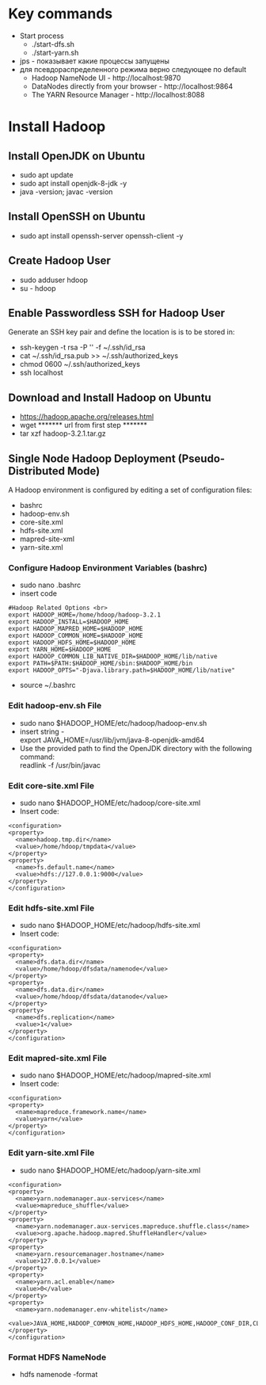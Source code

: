 # Key commands
* Start process
  * ./start-dfs.sh
  * ./start-yarn.sh
* jps - показывает какие процессы запущены
* для псевдораспределенного режима верно следующее по default
  * Hadoop NameNode UI - http://localhost:9870
  * DataNodes directly from your browser - http://localhost:9864
  * The YARN Resource Manager - http://localhost:8088
# Install Hadoop
## Install OpenJDK on Ubuntu
* sudo apt update
* sudo apt install openjdk-8-jdk -y
* java -version; javac -version
## Install OpenSSH on Ubuntu
* sudo apt install openssh-server openssh-client -y
## Create Hadoop User
* sudo adduser hdoop
* su - hdoop
## Enable Passwordless SSH for Hadoop User
Generate an SSH key pair and define the location is is to be stored in:
* ssh-keygen -t rsa -P '' -f ~/.ssh/id_rsa
* cat ~/.ssh/id_rsa.pub >> ~/.ssh/authorized_keys
* chmod 0600 ~/.ssh/authorized_keys
* ssh localhost
## Download and Install Hadoop on Ubuntu
* https://hadoop.apache.org/releases.html
* wget ******* url from first step *******
* tar xzf hadoop-3.2.1.tar.gz
## Single Node Hadoop Deployment (Pseudo-Distributed Mode)
A Hadoop environment is configured by editing a set of configuration files:
* bashrc
* hadoop-env.sh
* core-site.xml
* hdfs-site.xml
* mapred-site-xml
* yarn-site.xml
### Configure Hadoop Environment Variables (bashrc)
* sudo nano .bashrc
* insert code 
```
#Hadoop Related Options <br>
export HADOOP_HOME=/home/hdoop/hadoop-3.2.1
export HADOOP_INSTALL=$HADOOP_HOME
export HADOOP_MAPRED_HOME=$HADOOP_HOME
export HADOOP_COMMON_HOME=$HADOOP_HOME
export HADOOP_HDFS_HOME=$HADOOP_HOME
export YARN_HOME=$HADOOP_HOME
export HADOOP_COMMON_LIB_NATIVE_DIR=$HADOOP_HOME/lib/native
export PATH=$PATH:$HADOOP_HOME/sbin:$HADOOP_HOME/bin
export HADOOP_OPTS="-Djava.library.path=$HADOOP_HOME/lib/native"
```
* source ~/.bashrc
### Edit hadoop-env.sh File
* sudo nano $HADOOP_HOME/etc/hadoop/hadoop-env.sh
* insert string -<br>
export JAVA_HOME=/usr/lib/jvm/java-8-openjdk-amd64
* Use the provided path to find the OpenJDK directory with the following command:<br>
readlink -f /usr/bin/javac
### Edit core-site.xml File
* sudo nano $HADOOP_HOME/etc/hadoop/core-site.xml
* Insert code:
```
<configuration>
<property>
  <name>hadoop.tmp.dir</name>
  <value>/home/hdoop/tmpdata</value>
</property>
<property>
  <name>fs.default.name</name>
  <value>hdfs://127.0.0.1:9000</value>
</property>
</configuration>
```
### Edit hdfs-site.xml File
* sudo nano $HADOOP_HOME/etc/hadoop/hdfs-site.xml
* Insert code:
```
<configuration>
<property>
  <name>dfs.data.dir</name>
  <value>/home/hdoop/dfsdata/namenode</value>
</property>
<property>
  <name>dfs.data.dir</name>
  <value>/home/hdoop/dfsdata/datanode</value>
</property>
<property>
  <name>dfs.replication</name>
  <value>1</value>
</property>
</configuration>
```
### Edit mapred-site.xml File
* sudo nano $HADOOP_HOME/etc/hadoop/mapred-site.xml
* Insert code:
```
<configuration> 
<property> 
  <name>mapreduce.framework.name</name> 
  <value>yarn</value> 
</property> 
</configuration>
```
### Edit yarn-site.xml File
* sudo nano $HADOOP_HOME/etc/hadoop/yarn-site.xml
```
<configuration>
<property>
  <name>yarn.nodemanager.aux-services</name>
  <value>mapreduce_shuffle</value>
</property>
<property>
  <name>yarn.nodemanager.aux-services.mapreduce.shuffle.class</name>
  <value>org.apache.hadoop.mapred.ShuffleHandler</value>
</property>
<property>
  <name>yarn.resourcemanager.hostname</name>
  <value>127.0.0.1</value>
</property>
<property>
  <name>yarn.acl.enable</name>
  <value>0</value>
</property>
<property>
  <name>yarn.nodemanager.env-whitelist</name>   
  <value>JAVA_HOME,HADOOP_COMMON_HOME,HADOOP_HDFS_HOME,HADOOP_CONF_DIR,CLASSPATH_PERPEND_DISTCACHE,HADOOP_YARN_HOME,HADOOP_MAPRED_HOME</value>
</property>
</configuration>
```
### Format HDFS NameNode
* hdfs namenode -format
